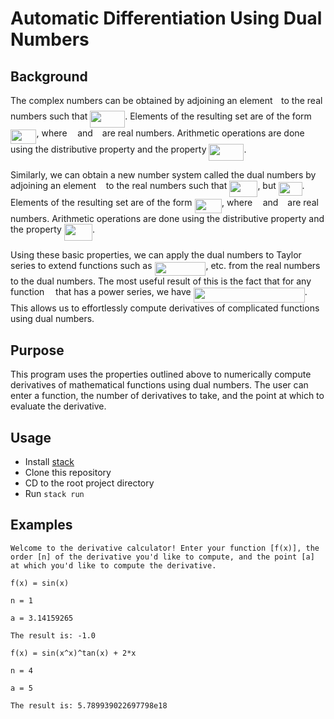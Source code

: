 # Automatic Differentiation Using Dual Numbers

## Background
The complex numbers can be obtained by adjoining an element <img src="/svgs/77a3b857d53fb44e33b53e4c8b68351a.svg" align=middle width=5.663225699999989pt height=21.68300969999999pt/> to the real numbers such that <img src="/svgs/fe91c41efa033b5ed00a66135f819b7d.svg" align=middle width=55.95995954999998pt height=26.76175259999998pt/>. Elements of the resulting set are of the form <img src="/svgs/15f0b47cb1607d74c1f8c2fb08bd5976.svg" align=middle width=41.49836789999999pt height=22.831056599999986pt/>, where <img src="/svgs/44bc9d542a92714cac84e01cbbb7fd61.svg" align=middle width=8.68915409999999pt height=14.15524440000002pt/> and <img src="/svgs/4bdc8d9bcfb35e1c9bfb51fc69687dfc.svg" align=middle width=7.054796099999991pt height=22.831056599999986pt/> are real numbers. Arithmetic operations are done using the distributive property and the property <img src="/svgs/6c9dcbb7c305a5530e5f3c4d3296dc08.svg" align=middle width=55.95995954999998pt height=26.76175259999998pt/>.

Similarly, we can obtain a new number system called the dual numbers by adjoining an element <img src="/svgs/9ae7733dac2b7b4470696ed36239b676.svg" align=middle width=7.66550399999999pt height=14.15524440000002pt/> to the real numbers such that <img src="/svgs/ad6370c8c8de22b67ebb85cbc747ef57.svg" align=middle width=45.17680365pt height=26.76175259999998pt/>, but <img src="/svgs/9affadd77b3afdde730f1e8c2a1264c4.svg" align=middle width=37.80234314999999pt height=22.831056599999986pt/>. Elements of the resulting set are of the form <img src="/svgs/0032d7518d4e9b05704609087c7df978.svg" align=middle width=43.50064454999998pt height=22.831056599999986pt/>, where <img src="/svgs/44bc9d542a92714cac84e01cbbb7fd61.svg" align=middle width=8.68915409999999pt height=14.15524440000002pt/> and <img src="/svgs/4bdc8d9bcfb35e1c9bfb51fc69687dfc.svg" align=middle width=7.054796099999991pt height=22.831056599999986pt/> are real numbers. Arithmetic operations are done using the distributive property and the property <img src="/svgs/b89a5b127257726d9f05175eb985f52d.svg" align=middle width=45.17680365pt height=26.76175259999998pt/>.

Using these basic properties, we can apply the dual numbers to Taylor series to extend functions such as <img src="/svgs/c2826e01d21cc9e30e6df139ebdd31e6.svg" align=middle width=81.91785359999999pt height=21.95701200000001pt/>, etc. from the real numbers to the dual numbers. The most useful result of this is the fact that for any function <img src="/svgs/190083ef7a1625fbc75f243cffb9c96d.svg" align=middle width=9.81741584999999pt height=22.831056599999986pt/> that has a power series, we have <img src="/svgs/08d1a50de86a69ca45ad7cf5e9c66ae7.svg" align=middle width=178.03639754999998pt height=24.7161288pt/>. This allows us to effortlessly compute derivatives of complicated functions using dual numbers.

## Purpose
This program uses the properties outlined above to numerically compute derivatives of mathematical functions using dual numbers. The user can enter a function, the number of derivatives to take, and the point at which to evaluate the derivative.

## Usage
* Install [stack](https://haskellstack.org/)
* Clone this repository
* CD to the root project directory
* Run `stack run`

## Examples
```
Welcome to the derivative calculator! Enter your function [f(x)], the order [n] of the derivative you'd like to compute, and the point [a] at which you'd like to compute the derivative.

f(x) = sin(x)

n = 1

a = 3.14159265

The result is: -1.0

f(x) = sin(x^x)^tan(x) + 2*x

n = 4

a = 5

The result is: 5.789939022697798e18
```
